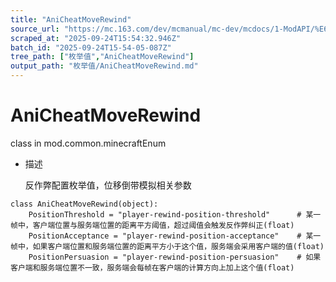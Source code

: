 ```yaml
---
title: "AniCheatMoveRewind"
source_url: "https://mc.163.com/dev/mcmanual/mc-dev/mcdocs/1-ModAPI/%E6%9E%9A%E4%B8%BE%E5%80%BC/AniCheatMoveRewind.html"
scraped_at: "2025-09-24T15:54:32.946Z"
batch_id: "2025-09-24T15-54-05-087Z"
tree_path: ["枚举值","AniCheatMoveRewind"]
output_path: "枚举值/AniCheatMoveRewind.md"
---
```


#  AniCheatMoveRewind

class in mod.common.minecraftEnum

*   描述
    
    反作弊配置枚举值，位移倒带模拟相关参数
    

```
class AniCheatMoveRewind(object):
	PositionThreshold = "player-rewind-position-threshold"		# 某一帧中，客户端位置与服务端位置的距离平方阈值，超过阈值会触发反作弊纠正(float)
	PositionAcceptance = "player-rewind-position-acceptance"	# 某一帧中，如果客户端位置和服务端位置的距离平方小于这个值，服务端会采用客户端的值(float)
	PositionPersuasion = "player-rewind-position-persuasion"	# 如果客户端和服务端位置不一致，服务端会每帧在客户端的计算方向上加上这个值(float)


```